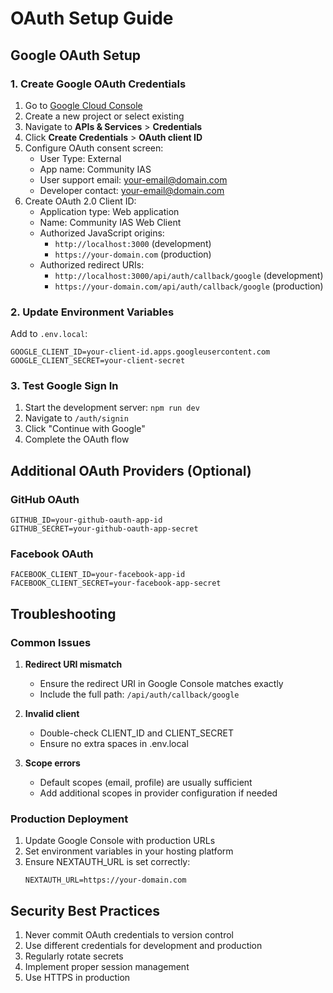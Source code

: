 # OAuth Setup Guide

## Google OAuth Setup

### 1. Create Google OAuth Credentials

1. Go to [Google Cloud Console](https://console.cloud.google.com/)
2. Create a new project or select existing
3. Navigate to **APIs & Services** > **Credentials**
4. Click **Create Credentials** > **OAuth client ID**
5. Configure OAuth consent screen:
   - User Type: External
   - App name: Community IAS
   - User support email: your-email@domain.com
   - Developer contact: your-email@domain.com
6. Create OAuth 2.0 Client ID:
   - Application type: Web application
   - Name: Community IAS Web Client
   - Authorized JavaScript origins:
     - `http://localhost:3000` (development)
     - `https://your-domain.com` (production)
   - Authorized redirect URIs:
     - `http://localhost:3000/api/auth/callback/google` (development)
     - `https://your-domain.com/api/auth/callback/google` (production)

### 2. Update Environment Variables

Add to `.env.local`:
```env
GOOGLE_CLIENT_ID=your-client-id.apps.googleusercontent.com
GOOGLE_CLIENT_SECRET=your-client-secret
```

### 3. Test Google Sign In

1. Start the development server: `npm run dev`
2. Navigate to `/auth/signin`
3. Click "Continue with Google"
4. Complete the OAuth flow

## Additional OAuth Providers (Optional)

### GitHub OAuth
```env
GITHUB_ID=your-github-oauth-app-id
GITHUB_SECRET=your-github-oauth-app-secret
```

### Facebook OAuth
```env
FACEBOOK_CLIENT_ID=your-facebook-app-id
FACEBOOK_CLIENT_SECRET=your-facebook-app-secret
```

## Troubleshooting

### Common Issues

1. **Redirect URI mismatch**
   - Ensure the redirect URI in Google Console matches exactly
   - Include the full path: `/api/auth/callback/google`

2. **Invalid client**
   - Double-check CLIENT_ID and CLIENT_SECRET
   - Ensure no extra spaces in .env.local

3. **Scope errors**
   - Default scopes (email, profile) are usually sufficient
   - Add additional scopes in provider configuration if needed

### Production Deployment

1. Update Google Console with production URLs
2. Set environment variables in your hosting platform
3. Ensure NEXTAUTH_URL is set correctly:
   ```env
   NEXTAUTH_URL=https://your-domain.com
   ```

## Security Best Practices

1. Never commit OAuth credentials to version control
2. Use different credentials for development and production
3. Regularly rotate secrets
4. Implement proper session management
5. Use HTTPS in production